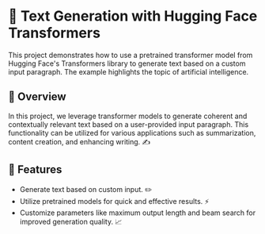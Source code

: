 # 🤖 Text Generation with Hugging Face Transformers

This project demonstrates how to use a pretrained transformer model from Hugging Face's Transformers library to generate text based on a custom input paragraph. The example highlights the topic of artificial intelligence.

## 🌟 Overview

In this project, we leverage transformer models to generate coherent and contextually relevant text based on a user-provided input paragraph. This functionality can be utilized for various applications such as summarization, content creation, and enhancing writing. ✍️

## 🚀 Features

- Generate text based on custom input. ✏️
- Utilize pretrained models for quick and effective results. ⚡
- Customize parameters like maximum output length and beam search for improved generation quality. 📈


